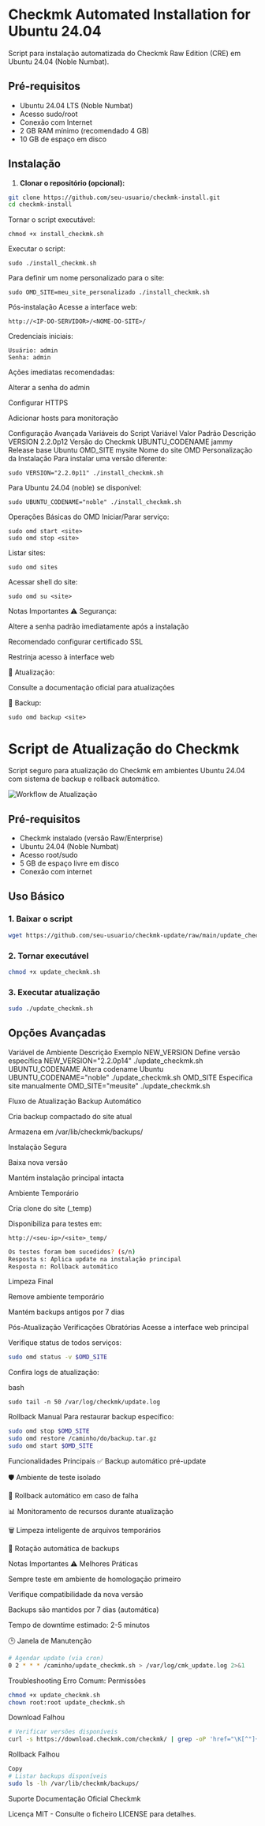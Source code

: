 # Checkmk Automated Installation for Ubuntu 24.04

Script para instalação automatizada do Checkmk Raw Edition (CRE) em Ubuntu 24.04 (Noble Numbat).


## Pré-requisitos

- Ubuntu 24.04 LTS (Noble Numbat)
- Acesso sudo/root
- Conexão com Internet
- 2 GB RAM mínimo (recomendado 4 GB)
- 10 GB de espaço em disco

## Instalação

1. **Clonar o repositório (opcional):**
```bash
git clone https://github.com/seu-usuario/checkmk-install.git
cd checkmk-install
```

Tornar o script executável:
```
chmod +x install_checkmk.sh
```

Executar o script:
```
sudo ./install_checkmk.sh
```

Para definir um nome personalizado para o site:

```
sudo OMD_SITE=meu_site_personalizado ./install_checkmk.sh
```

Pós-instalação
Acesse a interface web:

```
http://<IP-DO-SERVIDOR>/<NOME-DO-SITE>/
```

Credenciais iniciais:

```
Usuário: admin
Senha: admin
```

Ações imediatas recomendadas:

Alterar a senha do admin

Configurar HTTPS

Adicionar hosts para monitoração

Configuração Avançada
Variáveis do Script
Variável	Valor Padrão	Descrição
VERSION	2.2.0p12	Versão do Checkmk
UBUNTU_CODENAME	jammy	Release base Ubuntu
OMD_SITE	mysite	Nome do site OMD
Personalização da Instalação
Para instalar uma versão diferente:

```
sudo VERSION="2.2.0p11" ./install_checkmk.sh
```

Para Ubuntu 24.04 (noble) se disponível:

```
sudo UBUNTU_CODENAME="noble" ./install_checkmk.sh
```

Operações Básicas do OMD
Iniciar/Parar serviço:

```
sudo omd start <site>
sudo omd stop <site>
```

Listar sites:
```
sudo omd sites
```

Acessar shell do site:
```
sudo omd su <site>
```

Notas Importantes
⚠️ Segurança:

Altere a senha padrão imediatamente após a instalação

Recomendado configurar certificado SSL

Restrinja acesso à interface web

🔄 Atualização:

Consulte a documentação oficial para atualizações

💾 Backup:

```
sudo omd backup <site>
```

# Script de Atualização do Checkmk

Script seguro para atualização do Checkmk em ambientes Ubuntu 24.04 com sistema de backup e rollback automático.

![Workflow de Atualização](https://img.shields.io/badge/Workflow-Seguro%20Update-brightgreen)

## Pré-requisitos

- Checkmk instalado (versão Raw/Enterprise)
- Ubuntu 24.04 (Noble Numbat)
- Acesso root/sudo
- 5 GB de espaço livre em disco
- Conexão com internet

## Uso Básico

### 1. Baixar o script
```bash
wget https://github.com/seu-usuario/checkmk-update/raw/main/update_checkmk.sh
```
### 2. Tornar executável
```bash
chmod +x update_checkmk.sh
```

### 3. Executar atualização
```bash
sudo ./update_checkmk.sh
```

## Opções Avançadas
Variável de Ambiente	Descrição	Exemplo
NEW_VERSION	Define versão específica	NEW_VERSION="2.2.0p14" ./update_checkmk.sh
UBUNTU_CODENAME	Altera codename Ubuntu	UBUNTU_CODENAME="noble" ./update_checkmk.sh
OMD_SITE	Especifica site manualmente	OMD_SITE="meusite" ./update_checkmk.sh

Fluxo de Atualização
Backup Automático

Cria backup compactado do site atual

Armazena em /var/lib/checkmk/backups/

Instalação Segura

Baixa nova versão

Mantém instalação principal intacta

Ambiente Temporário

Cria clone do site (<site>_temp)

Disponibiliza para testes em:

```
http://<seu-ip>/<site>_temp/
```

```bash
Os testes foram bem sucedidos? (s/n)
Resposta s: Aplica update na instalação principal
Resposta n: Rollback automático
```

Limpeza Final

Remove ambiente temporário

Mantém backups antigos por 7 dias

Pós-Atualização
Verificações Obratórias
Acesse a interface web principal

Verifique status de todos serviços:

```bash
sudo omd status -v $OMD_SITE
```
Confira logs de atualização:

bash
```
sudo tail -n 50 /var/log/checkmk/update.log
```

Rollback Manual
Para restaurar backup específico:

```bash
sudo omd stop $OMD_SITE
sudo omd restore /caminho/do/backup.tar.gz
sudo omd start $OMD_SITE
```

Funcionalidades Principais
✅ Backup automático pré-update

🛡️ Ambiente de teste isolado

🔄 Rollback automático em caso de falha

📊 Monitoramento de recursos durante atualização

🗑️ Limpeza inteligente de arquivos temporários

📅 Rotação automática de backups

Notas Importantes
⚠️ Melhores Práticas

Sempre teste em ambiente de homologação primeiro

Verifique compatibilidade da nova versão

Backups são mantidos por 7 dias (automática)

Tempo de downtime estimado: 2-5 minutos

🕒 Janela de Manutenção

```bash
# Agendar update (via cron)
0 2 * * * /caminho/update_checkmk.sh > /var/log/cmk_update.log 2>&1
```

Troubleshooting
Erro Comum: Permissões

```bash
chmod +x update_checkmk.sh
chown root:root update_checkmk.sh
```
Download Falhou

```bash
# Verificar versões disponíveis
curl -s https://download.checkmk.com/checkmk/ | grep -oP 'href="\K[^"]+'
```

Rollback Falhou

```bash
Copy
# Listar backups disponíveis
sudo ls -lh /var/lib/checkmk/backups/
```

Suporte
Documentação Oficial Checkmk

Licença
MIT - Consulte o ficheiro LICENSE para detalhes.
